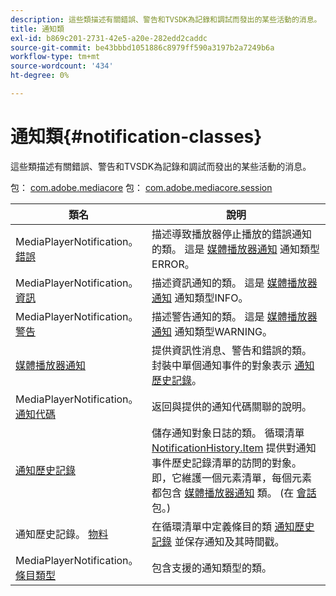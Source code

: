 ```yaml
---
description: 這些類描述有關錯誤、警告和TVSDK為記錄和調試而發出的某些活動的消息。
title: 通知類
exl-id: b869c201-2731-42e5-a20e-282edd2caddc
source-git-commit: be43bbbd1051886c8979ff590a3197b2a7249b6a
workflow-type: tm+mt
source-wordcount: '434'
ht-degree: 0%

---
```


# 通知類{#notification-classes}

這些類描述有關錯誤、警告和TVSDK為記錄和調試而發出的某些活動的消息。

包： [com.adobe.mediacore](https://help.adobe.com/en_US/primetime/api/psdk/javadoc_1.4/com/adobe/mediacore/package-summary.html)  包： [com.adobe.mediacore.session](https://help.adobe.com/en_US/primetime/api/psdk/javadoc_1.4/com/adobe/mediacore/session/package-summary.html)

| 類名 | 說明 |
|---|---|
| MediaPlayerNotification。 [錯誤](https://help.adobe.com/en_US/primetime/api/psdk/javadoc_1.4/com/adobe/mediacore/MediaPlayerNotification.Error.html) | 描述導致播放器停止播放的錯誤通知的類。 這是 [媒體播放器通知](https://help.adobe.com/en_US/primetime/api/psdk/javadoc_1.4/com/adobe/mediacore/MediaPlayerNotification.html) 通知類型ERROR。 |
| MediaPlayerNotification。 [資訊](https://help.adobe.com/en_US/primetime/api/psdk/javadoc_1.4/com/adobe/mediacore/MediaPlayerNotification.Info.html) | 描述資訊通知的類。 這是 [媒體播放器通知](https://help.adobe.com/en_US/primetime/api/psdk/javadoc_1.4/com/adobe/mediacore/MediaPlayerNotification.html) 通知類型INFO。 |
| MediaPlayerNotification。 [警告](https://help.adobe.com/en_US/primetime/api/psdk/javadoc_1.4/com/adobe/mediacore/MediaPlayerNotification.Warning.html) | 描述警告通知的類。 這是 [媒體播放器通知](https://help.adobe.com/en_US/primetime/api/psdk/javadoc_1.4/com/adobe/mediacore/MediaPlayerNotification.html) 通知類型WARNING。 |
| [媒體播放器通知](https://help.adobe.com/en_US/primetime/api/psdk/javadoc_1.4/com/adobe/mediacore/MediaPlayerNotification.html) | 提供資訊性消息、警告和錯誤的類。 封裝中單個通知事件的對象表示 [通知歷史記錄](https://help.adobe.com/en_US/primetime/api/psdk/javadoc_1.4/com/adobe/mediacore/session/NotificationHistory.html)。 |
| MediaPlayerNotification。 [通知代碼](https://help.adobe.com/en_US/primetime/api/psdk/javadoc_1.4/com/adobe/mediacore/MediaPlayerNotification.NotificationCode.html) | 返回與提供的通知代碼關聯的說明。 |
| [通知歷史記錄](https://help.adobe.com/en_US/primetime/api/psdk/javadoc_1.4/com/adobe/mediacore/session/NotificationHistory.html) | 儲存通知對象日誌的類。 循環清單 [NotificationHistory.Item](https://help.adobe.com/en_US/primetime/api/psdk/javadoc_1.4/com/adobe/mediacore/session/NotificationHistory.Item.html) 提供對通知事件歷史記錄清單的訪問的對象。 即，它維護一個元素清單，每個元素都包含 [媒體播放器通知](https://help.adobe.com/en_US/primetime/api/psdk/javadoc_1.4/com/adobe/mediacore/MediaPlayerNotification.html) 類。 (在 [會話](https://help.adobe.com/en_US/primetime/api/psdk/javadoc_1.4/com/adobe/mediacore/session/package-summary.html) 包。) |
| 通知歷史記錄。 [物料](https://help.adobe.com/en_US/primetime/api/psdk/javadoc_1.4/com/adobe/mediacore/session/NotificationHistory.Item.html) | 在循環清單中定義條目的類 [通知歷史記錄](https://help.adobe.com/en_US/primetime/api/psdk/javadoc_1.4/com/adobe/mediacore/session/NotificationHistory.html) 並保存通知及其時間戳。 |
| MediaPlayerNotification。 [條目類型](https://help.adobe.com/en_US/primetime/api/psdk/javadoc_1.4/com/adobe/mediacore/MediaPlayerNotification.EntryType.html) | 包含支援的通知類型的類。 |
